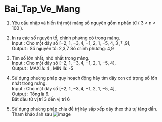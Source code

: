 # Bai_Tap_Ve_Mang
1. Yêu cầu nhập và hiển thị một mảng số nguyên gồm n phần tử ( 3 < n < 100 ).
2. In ra các số nguyên tố, chính phương có trong mảng.
  <br>Input  : Cho một dãy số [−2, 1, −3, 4, −1, 2, 1, −5, 4, 3 ,7 ,9], 
  <br>Output : Số nguyên tố: 2,3,7  Số chính phương: 4,9
3. Tìm số lớn nhất, nhỏ nhất trong mảng.
  <br>Input  : Cho một dãy số [−2, 1, −3, 4, −1, 2, 1, −5, 4], 
  <br>Output : MAX là: 4 , MIN là: -5
4. Sử dụng phương pháp quy hoạch động hãy tìm dãy con có trọng số lớn nhất trong mảng.
  <br>Input  : Cho một dãy số [−2, 1, −3, 4, −1, 2, 1, −5, 4], 
  <br>Output : Tổng là 6.
	         <br>Bắt đầu từ vị trí 3 đến vị trí 6

5. Sử dụng phương pháp chia để trị hãy sắp xếp dãy theo thứ tự tăng dần.
<br>Tham khảo ảnh sau
![image](https://user-images.githubusercontent.com/92282973/161373348-47b9282d-2926-45e8-8304-97e888b62ae4.png)


